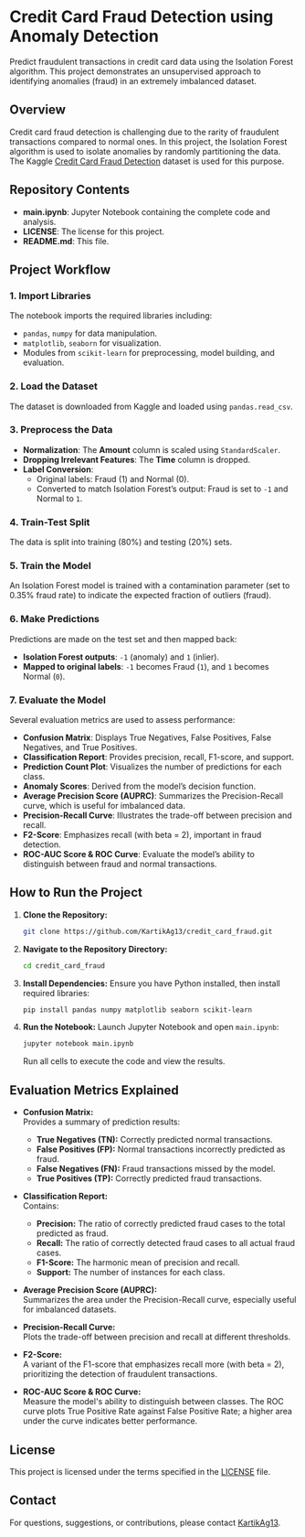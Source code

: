 # Credit Card Fraud Detection using Anomaly Detection

Predict fraudulent transactions in credit card data using the Isolation Forest algorithm. This project demonstrates an unsupervised approach to identifying anomalies (fraud) in an extremely imbalanced dataset.

## Overview

Credit card fraud detection is challenging due to the rarity of fraudulent transactions compared to normal ones. In this project, the Isolation Forest algorithm is used to isolate anomalies by randomly partitioning the data. The Kaggle [Credit Card Fraud Detection](https://www.kaggle.com/datasets/mlg-ulb/creditcardfraud) dataset is used for this purpose.

## Repository Contents

- **main.ipynb**: Jupyter Notebook containing the complete code and analysis.
- **LICENSE**: The license for this project.
- **README.md**: This file.

## Project Workflow

### 1. Import Libraries
The notebook imports the required libraries including:
- `pandas`, `numpy` for data manipulation.
- `matplotlib`, `seaborn` for visualization.
- Modules from `scikit-learn` for preprocessing, model building, and evaluation.

### 2. Load the Dataset
The dataset is downloaded from Kaggle and loaded using `pandas.read_csv`.

### 3. Preprocess the Data
- **Normalization**: The **Amount** column is scaled using `StandardScaler`.
- **Dropping Irrelevant Features**: The **Time** column is dropped.
- **Label Conversion**:  
  - Original labels: Fraud (1) and Normal (0).
  - Converted to match Isolation Forest’s output: Fraud is set to `-1` and Normal to `1`.

### 4. Train-Test Split
The data is split into training (80%) and testing (20%) sets.

### 5. Train the Model
An Isolation Forest model is trained with a contamination parameter (set to 0.35% fraud rate) to indicate the expected fraction of outliers (fraud).

### 6. Make Predictions
Predictions are made on the test set and then mapped back:
- **Isolation Forest outputs**: `-1` (anomaly) and `1` (inlier).
- **Mapped to original labels**: `-1` becomes Fraud (`1`), and `1` becomes Normal (`0`).

### 7. Evaluate the Model
Several evaluation metrics are used to assess performance:
- **Confusion Matrix**: Displays True Negatives, False Positives, False Negatives, and True Positives.
- **Classification Report**: Provides precision, recall, F1-score, and support.
- **Prediction Count Plot**: Visualizes the number of predictions for each class.
- **Anomaly Scores**: Derived from the model’s decision function.
- **Average Precision Score (AUPRC)**: Summarizes the Precision-Recall curve, which is useful for imbalanced data.
- **Precision-Recall Curve**: Illustrates the trade-off between precision and recall.
- **F2-Score**: Emphasizes recall (with beta = 2), important in fraud detection.
- **ROC-AUC Score & ROC Curve**: Evaluate the model’s ability to distinguish between fraud and normal transactions.

## How to Run the Project

1. **Clone the Repository:**
   ```bash
   git clone https://github.com/KartikAg13/credit_card_fraud.git
   ```
2. **Navigate to the Repository Directory:**
   ```bash
   cd credit_card_fraud
   ```
3. **Install Dependencies:**
   Ensure you have Python installed, then install required libraries:
   ```bash
   pip install pandas numpy matplotlib seaborn scikit-learn
   ```
4. **Run the Notebook:**
   Launch Jupyter Notebook and open `main.ipynb`:
   ```bash
   jupyter notebook main.ipynb
   ```
   Run all cells to execute the code and view the results.

## Evaluation Metrics Explained

- **Confusion Matrix:**  
  Provides a summary of prediction results:
  - **True Negatives (TN):** Correctly predicted normal transactions.
  - **False Positives (FP):** Normal transactions incorrectly predicted as fraud.
  - **False Negatives (FN):** Fraud transactions missed by the model.
  - **True Positives (TP):** Correctly predicted fraud transactions.

- **Classification Report:**  
  Contains:
  - **Precision:** The ratio of correctly predicted fraud cases to the total predicted as fraud.
  - **Recall:** The ratio of correctly detected fraud cases to all actual fraud cases.
  - **F1-Score:** The harmonic mean of precision and recall.
  - **Support:** The number of instances for each class.

- **Average Precision Score (AUPRC):**  
  Summarizes the area under the Precision-Recall curve, especially useful for imbalanced datasets.

- **Precision-Recall Curve:**  
  Plots the trade-off between precision and recall at different thresholds.

- **F2-Score:**  
  A variant of the F1-score that emphasizes recall more (with beta = 2), prioritizing the detection of fraudulent transactions.

- **ROC-AUC Score & ROC Curve:**  
  Measure the model's ability to distinguish between classes. The ROC curve plots True Positive Rate against False Positive Rate; a higher area under the curve indicates better performance.

## License

This project is licensed under the terms specified in the [LICENSE](LICENSE) file.

## Contact

For questions, suggestions, or contributions, please contact [KartikAg13](https://github.com/KartikAg13).
